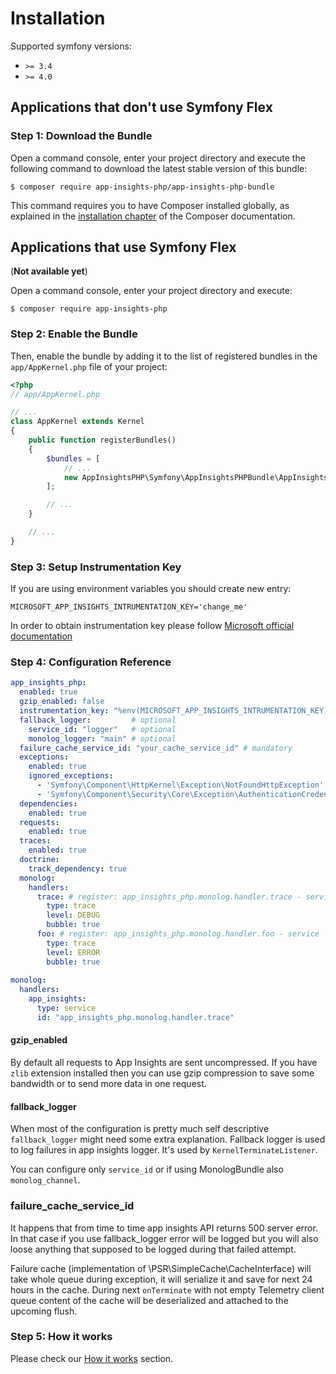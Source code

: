 # Installation

Supported symfony versions: 

* `>= 3.4`
* `>= 4.0` 

## Applications that don't use Symfony Flex

### Step 1: Download the Bundle

Open a command console, enter your project directory and execute the
following command to download the latest stable version of this bundle:

```console
$ composer require app-insights-php/app-insights-php-bundle
```

This command requires you to have Composer installed globally, as explained
in the [installation chapter](https://getcomposer.org/doc/00-intro.md)
of the Composer documentation.

## Applications that use Symfony Flex

(**Not available yet**)

Open a command console, enter your project directory and execute:

```console
$ composer require app-insights-php
```

### Step 2: Enable the Bundle

Then, enable the bundle by adding it to the list of registered bundles
in the `app/AppKernel.php` file of your project:

```php
<?php
// app/AppKernel.php

// ...
class AppKernel extends Kernel
{
    public function registerBundles()
    {
        $bundles = [
            // ...
            new AppInsightsPHP\Symfony\AppInsightsPHPBundle\AppInsightsPHPBundle(),
        ];

        // ...
    }

    // ...
}
```
### Step 3: Setup Instrumentation Key

If you are using environment variables you should create new entry: 

```dotenv   
MICROSOFT_APP_INSIGHTS_INTRUMENTATION_KEY='change_me'
```

In order to obtain instrumentation key please follow [Microsoft official documentation](https://docs.microsoft.com/en-us/azure/azure-monitor/app/create-new-resource)


### Step 4: Configuration Reference

```yaml
app_insights_php:
  enabled: true
  gzip_enabled: false
  instrumentation_key: "%env(MICROSOFT_APP_INSIGHTS_INTRUMENTATION_KEY)%"
  fallback_logger:         # optional
    service_id: "logger"   # optional 
    monolog_logger: "main" # optional 
  failure_cache_service_id: "your_cache_service_id" # mandatory
  exceptions:
    enabled: true
    ignored_exceptions:
      - 'Symfony\Component\HttpKernel\Exception\NotFoundHttpException'
      - 'Symfony\Component\Security\Core\Exception\AuthenticationCredentialsNotFoundException' 
  dependencies:
    enabled: true
  requests:
    enabled: true
  traces:
    enabled: true
  doctrine:
    track_dependency: true
  monolog:  
    handlers:
      trace: # register: app_insights_php.monolog.handler.trace - service  
        type: trace
        level: DEBUG
        bubble: true
      foo: # register: app_insights_php.monolog.handler.foo - service  
        type: trace
        level: ERROR
        bubble: true
        
monolog:
  handlers:
    app_insights:
      type: service
      id: "app_insights_php.monolog.handler.trace"
```

#### gzip_enabled

By default all requests to App Insights are sent uncompressed. If you have `zlib` extension installed then you can use
gzip compression to save some bandwidth or to send more data in one request. 

#### fallback_logger

When most of the configuration is pretty much self descriptive `fallback_logger` might need some extra explanation. 
Fallback logger is used to log failures in app insights logger. It's used by `KernelTerminateListener`.

You can configure only `service_id` or if using MonologBundle also `monolog_channel`. 

### failure_cache_service_id

It happens that from time to time app insights API returns 500 server error. In that case if you use fallback_logger 
error will be logged but you will also loose anything that supposed to be logged during that failed attempt. 

Failure cache (implementation of \PSR\SimpleCache\CacheInterface) will take whole queue during exception, it will serialize
it and save for next 24 hours in the cache. During next `onTerminate` with not empty Telemetry client queue content
of the cache will be deserialized and attached to the upcoming flush.  

### Step 5: How it works

Please check our [How it works](how_it_works.md) section.
